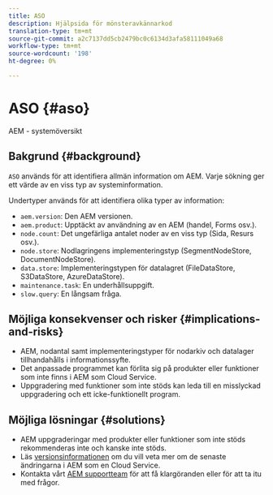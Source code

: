 ```yaml
---
title: ASO
description: Hjälpsida för mönsteravkännarkod
translation-type: tm+mt
source-git-commit: a2c7137dd5cb2479bc0c6134d3afa58111049a68
workflow-type: tm+mt
source-wordcount: '198'
ht-degree: 0%

---
```



# ASO {#aso}

AEM - systemöversikt

## Bakgrund {#background}

`ASO` används för att identifiera allmän information om AEM. Varje sökning ger ett värde av en viss typ av systeminformation.

Undertyper används för att identifiera olika typer av information:

* `aem.version`: Den AEM versionen.
* `aem.product`: Upptäckt av användning av en AEM (handel, Forms osv.).
* `node.count`: Det ungefärliga antalet noder av en viss typ (Sida, Resurs osv.).
* `node.store`: Nodlagringens implementeringstyp (SegmentNodeStore, DocumentNodeStore).
* `data.store`: Implementeringstypen för datalagret (FileDataStore, S3DataStore, AzureDataStore).
* `maintenance.task`: En underhållsuppgift.
* `slow.query`: En långsam fråga.

## Möjliga konsekvenser och risker {#implications-and-risks}

* AEM, nodantal samt implementeringstyper för nodarkiv och datalager tillhandahålls i informationssyfte.
* Det anpassade programmet kan förlita sig på produkter eller funktioner som inte finns i AEM som Cloud Service.
* Uppgradering med funktioner som inte stöds kan leda till en misslyckad uppgradering och ett icke-funktionellt program.

## Möjliga lösningar {#solutions}

* AEM uppgraderingar med produkter eller funktioner som inte stöds rekommenderas inte och kanske inte stöds.
* Läs [versionsinformationen](https://experienceleague.adobe.com/docs/experience-manager-cloud-service/release-notes/release-notes/release-notes-current.html) om du vill veta mer om de senaste ändringarna i AEM som en Cloud Service.
* Kontakta vårt [AEM supportteam](https://helpx.adobe.com/enterprise/using/support-for-experience-cloud.html) för att få klargöranden eller för att ta itu med frågor.
